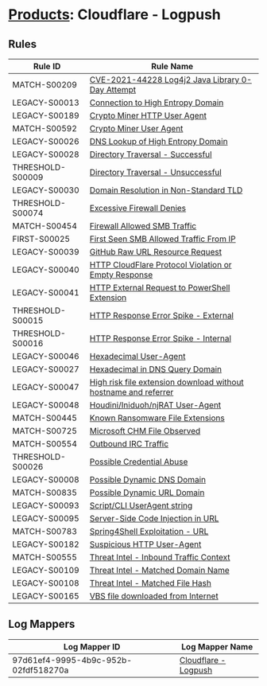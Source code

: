 # [Products](README.md): Cloudflare - Logpush

## Rules

|Rule ID|Rule Name|
|----|----|
|MATCH-S00209|[CVE-2021-44228 Log4j2 Java Library 0-Day Attempt](../rules/MATCH-S00209.md)|
|LEGACY-S00013|[Connection to High Entropy Domain](../rules/LEGACY-S00013.md)|
|LEGACY-S00189|[Crypto Miner HTTP User Agent](../rules/LEGACY-S00189.md)|
|MATCH-S00592|[Crypto Miner User Agent](../rules/MATCH-S00592.md)|
|LEGACY-S00026|[DNS Lookup of High Entropy Domain](../rules/LEGACY-S00026.md)|
|LEGACY-S00028|[Directory Traversal - Successful](../rules/LEGACY-S00028.md)|
|THRESHOLD-S00009|[Directory Traversal - Unsuccessful](../rules/THRESHOLD-S00009.md)|
|LEGACY-S00030|[Domain Resolution in Non-Standard TLD](../rules/LEGACY-S00030.md)|
|THRESHOLD-S00074|[Excessive Firewall Denies](../rules/THRESHOLD-S00074.md)|
|MATCH-S00454|[Firewall Allowed SMB Traffic](../rules/MATCH-S00454.md)|
|FIRST-S00025|[First Seen SMB Allowed Traffic From IP](../rules/FIRST-S00025.md)|
|LEGACY-S00039|[GitHub Raw URL Resource Request](../rules/LEGACY-S00039.md)|
|LEGACY-S00040|[HTTP CloudFlare Protocol Violation or Empty Response](../rules/LEGACY-S00040.md)|
|LEGACY-S00041|[HTTP External Request to PowerShell Extension](../rules/LEGACY-S00041.md)|
|THRESHOLD-S00015|[HTTP Response Error Spike - External](../rules/THRESHOLD-S00015.md)|
|THRESHOLD-S00016|[HTTP Response Error Spike - Internal](../rules/THRESHOLD-S00016.md)|
|LEGACY-S00046|[Hexadecimal User-Agent](../rules/LEGACY-S00046.md)|
|LEGACY-S00027|[Hexadecimal in DNS Query Domain](../rules/LEGACY-S00027.md)|
|LEGACY-S00047|[High risk file extension download without hostname and referrer](../rules/LEGACY-S00047.md)|
|LEGACY-S00048|[Houdini/Iniduoh/njRAT User-Agent](../rules/LEGACY-S00048.md)|
|MATCH-S00445|[Known Ransomware File Extensions](../rules/MATCH-S00445.md)|
|MATCH-S00725|[Microsoft CHM File Observed](../rules/MATCH-S00725.md)|
|MATCH-S00554|[Outbound IRC Traffic](../rules/MATCH-S00554.md)|
|THRESHOLD-S00026|[Possible Credential Abuse](../rules/THRESHOLD-S00026.md)|
|LEGACY-S00008|[Possible Dynamic DNS Domain](../rules/LEGACY-S00008.md)|
|MATCH-S00835|[Possible Dynamic URL Domain](../rules/MATCH-S00835.md)|
|LEGACY-S00093|[Script/CLI UserAgent string](../rules/LEGACY-S00093.md)|
|LEGACY-S00095|[Server-Side Code Injection in URL](../rules/LEGACY-S00095.md)|
|MATCH-S00783|[Spring4Shell Exploitation - URL](../rules/MATCH-S00783.md)|
|LEGACY-S00182|[Suspicious HTTP User-Agent](../rules/LEGACY-S00182.md)|
|MATCH-S00555|[Threat Intel - Inbound Traffic Context](../rules/MATCH-S00555.md)|
|LEGACY-S00109|[Threat Intel - Matched Domain Name](../rules/LEGACY-S00109.md)|
|LEGACY-S00108|[Threat Intel - Matched File Hash](../rules/LEGACY-S00108.md)|
|LEGACY-S00165|[VBS file downloaded from Internet](../rules/LEGACY-S00165.md)|


## Log Mappers

|Log Mapper ID|Log Mapper Name|
|----|----|
|97d61ef4-9995-4b9c-952b-02fdf518270a|[Cloudflare - Logpush](../mappings/97d61ef4-9995-4b9c-952b-02fdf518270a.md)|


